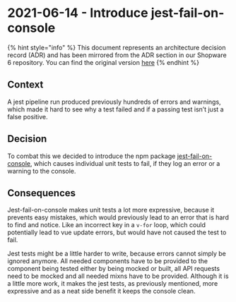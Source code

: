# 2021-06-14 - Introduce jest-fail-on-console

{% hint style="info" %}
This document represents an architecture decision record (ADR) and has been mirrored from the ADR section in our Shopware 6 repository.
You can find the original version [here](https://github.com/shopware/platform/blob/trunk/resources/references/adr/admin/2021-06-14-introduce-jest-fail-on-console.md)
{% endhint %}

## Context
A jest pipeline run produced previously hundreds of errors and warnings, which made it hard to see why a test failed and if a passing test isn’t just a false positive.

## Decision
To combat this we decided to introduce the npm package [jest-fail-on-console](https://github.com/ricardo-ch/jest-fail-on-console#readme), which causes individual unit tests to fail, if they log an error or a warning to the console.

## Consequences
Jest-fail-on-console makes unit tests a lot more expressive, because it prevents easy mistakes, which would previously lead to an error that is hard to find and notice. Like an incorrect key in a `v-for` loop, which could potentially lead to vue update errors, but would have not caused the test to fail.

Jest tests might be a little harder to write, because errors cannot simply be ignored anymore. All needed components have to be provided to the component being tested either by being mocked or built, all API requests need to be mocked and all needed mixns have to be provided. Although it is a little more work, it makes the jest tests, as previously mentioned, more expressive and as a neat side benefit it keeps the console clean.

